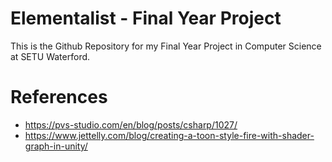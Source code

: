 # Elementalist - Final Year Project
This is the Github Repository for my Final Year Project in Computer Science at SETU Waterford.
# References
- https://pvs-studio.com/en/blog/posts/csharp/1027/
- https://www.jettelly.com/blog/creating-a-toon-style-fire-with-shader-graph-in-unity/
